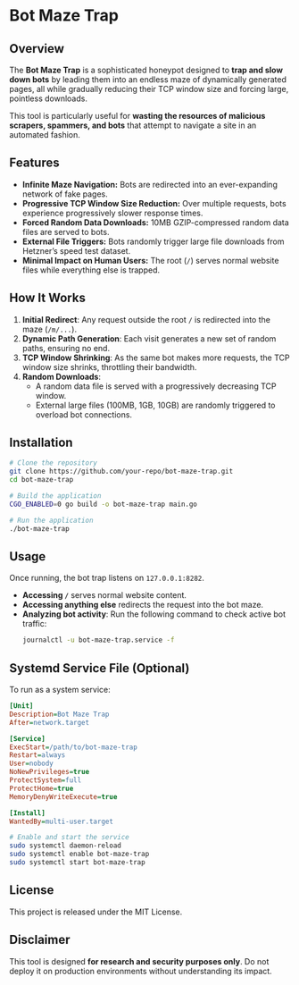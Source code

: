 # Bot Maze Trap

## Overview
The **Bot Maze Trap** is a sophisticated honeypot designed to **trap and slow down bots** by leading them into an endless maze of dynamically generated pages, all while gradually reducing their TCP window size and forcing large, pointless downloads.

This tool is particularly useful for **wasting the resources of malicious scrapers, spammers, and bots** that attempt to navigate a site in an automated fashion.

## Features
- **Infinite Maze Navigation:** Bots are redirected into an ever-expanding network of fake pages.
- **Progressive TCP Window Size Reduction:** Over multiple requests, bots experience progressively slower response times.
- **Forced Random Data Downloads:** 10MB GZIP-compressed random data files are served to bots.
- **External File Triggers:** Bots randomly trigger large file downloads from Hetzner’s speed test dataset.
- **Minimal Impact on Human Users:** The root (`/`) serves normal website files while everything else is trapped.

## How It Works
1. **Initial Redirect**: Any request outside the root `/` is redirected into the maze (`/m/...`).
2. **Dynamic Path Generation**: Each visit generates a new set of random paths, ensuring no end.
3. **TCP Window Shrinking**: As the same bot makes more requests, the TCP window size shrinks, throttling their bandwidth.
4. **Random Downloads**:
   - A random data file is served with a progressively decreasing TCP window.
   - External large files (100MB, 1GB, 10GB) are randomly triggered to overload bot connections.

## Installation
```sh
# Clone the repository
git clone https://github.com/your-repo/bot-maze-trap.git
cd bot-maze-trap

# Build the application
CGO_ENABLED=0 go build -o bot-maze-trap main.go

# Run the application
./bot-maze-trap
```

## Usage
Once running, the bot trap listens on `127.0.0.1:8282`.

- **Accessing `/`** serves normal website content.
- **Accessing anything else** redirects the request into the bot maze.
- **Analyzing bot activity**: Run the following command to check active bot traffic:
  ```sh
  journalctl -u bot-maze-trap.service -f
  ```

## Systemd Service File (Optional)
To run as a system service:
```ini
[Unit]
Description=Bot Maze Trap
After=network.target

[Service]
ExecStart=/path/to/bot-maze-trap
Restart=always
User=nobody
NoNewPrivileges=true
ProtectSystem=full
ProtectHome=true
MemoryDenyWriteExecute=true

[Install]
WantedBy=multi-user.target
```
```sh
# Enable and start the service
sudo systemctl daemon-reload
sudo systemctl enable bot-maze-trap
sudo systemctl start bot-maze-trap
```

## License
This project is released under the MIT License.

## Disclaimer
This tool is designed **for research and security purposes only**. Do not deploy it on production environments without understanding its impact.

